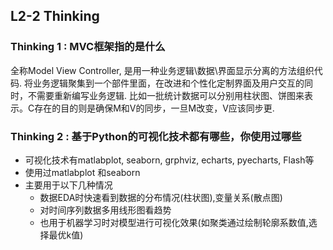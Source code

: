 ## L2-2 Thinking  

### Thinking 1 : MVC框架指的是什么


全称Model View Controller, 是用一种业务逻辑\数据\界面显示分离的方法组织代码. 将业务逻辑聚集到一个部件里面，在改进和个性化定制界面及用户交互的同时，不需要重新编写业务逻辑. 比如一批统计数据可以分别用柱状图、饼图来表示。C存在的目的则是确保M和V的同步，一旦M改变，V应该同步更.


### Thinking 2 : 基于Python的可视化技术都有哪些，你使用过哪些

- 可视化技术有matlabplot, seaborn, grphviz, echarts, pyecharts, Flash等
- 使用过matlabplot 和seaborn
- 主要用于以下几种情况
    - 数据EDA时快速看到数据的分布情况(柱状图),变量关系(散点图)
    - 对时间序列数据多用线形图看趋势
    - 也用于机器学习时对模型进行可视化效果(如聚类通过绘制轮廓系数值,选择最优k值)
